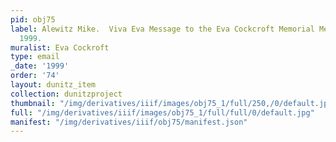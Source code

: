 ```yaml
---
pid: obj75
label: Alewitz Mike.  Viva Eva Message to the Eva Cockcroft Memorial Meeting.  9 May
  1999.
muralist: Eva Cockroft
type: email
_date: '1999'
order: '74'
layout: dunitz_item
collection: dunitzproject
thumbnail: "/img/derivatives/iiif/images/obj75_1/full/250,/0/default.jpg"
full: "/img/derivatives/iiif/images/obj75_1/full/full/0/default.jpg"
manifest: "/img/derivatives/iiif/obj75/manifest.json"
---
```

